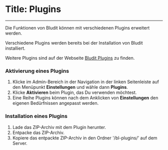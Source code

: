 # Title: Plugins
<!-- Position: 5 -->
---
Die Funktionen von Bludit können mit verschiedenen Plugins erweitert werden.

Verschiedene Plugins werden bereits bei der Installation von Bludit installiert.

Weitere Plugins sind auf der Webseite [Bludit Plugins](https://plugins.bludit.com) zu finden.

### Aktivierung eines Plugins
1. Klicke im Admin-Bereich in der Navigation in der linken Seitenleiste auf den Menüpunkt **Einstellungen** und wähle dann **Plugins**.
2. Klicke **Aktivieren** beim Plugin, das Du verwenden möchtest.
3. Eine Reihe Plugins können nach dem Anklicken von **Einstellungen** den eigenen Bedürfnissen angepasst werden.

### Installation eines Plugins
1. Lade das ZIP-Archiv mit dem Plugin herunter.
2. Entpacke das ZIP-Archiv.
3. Kopiere das entpackte ZIP-Archiv in den Ordner '/bl-plugins/' auf dem Server.
